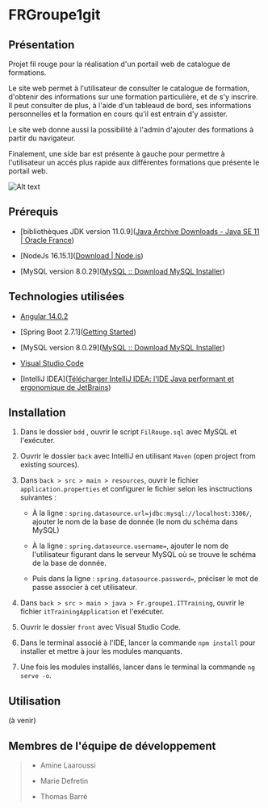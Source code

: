 # FRGroupe1git

## Présentation

Projet fil rouge pour la réalisation d'un portail web de catalogue de formations. 

Le site web permet à l'utilisateur de consulter le catalogue de formation, d'obtenir des informations sur une formation particulière, et de s'y inscrire. Il peut consulter de plus, à l'aide d'un tableaud de bord, ses informations personnelles et la formation en cours qu'il est entrain d'y assister. 

Le site web donne aussi la possibilité à l'admin d'ajouter des formations à partir du navigateur.

Finalement, une side bar est présente à gauche pour permettre à l'utilisateur un accés plus rapide aux différentes formations que présente le portail web.

<img src="https://media.giphy.com/media/KDLPxbdJXfDWzywrwK/giphy.gif" title="" alt="Alt text" data-align="center">

## Prérequis

- [bibliothèques JDK version 11.0.9]([Java Archive Downloads - Java SE 11 | Oracle France](https://www.oracle.com/fr/java/technologies/javase/jdk11-archive-downloads.html))

- [NodeJs 16.15.1]([Download | Node.js](https://nodejs.org/en/download/))

- [MySQL version 8.0.29]([MySQL :: Download MySQL Installer](https://dev.mysql.com/downloads/installer/))

## Technologies utilisées

- [Angular 14.0.2]([Angular](https://angular.io/guide/setup-local))

- [Spring Boot 2.7.1]([Getting Started](https://docs.spring.io/spring-boot/docs/current/reference/html/getting-started.html#getting-started.installing))

- [MySQL version 8.0.29]([MySQL :: Download MySQL Installer](https://dev.mysql.com/downloads/installer/))

- [Visual Studio Code](https://code.visualstudio.com/) 

- [IntelliJ IDEA]([Télécharger IntelliJ IDEA: l'IDE Java performant et ergonomique de JetBrains](https://www.jetbrains.com/fr-fr/idea/download/#section=windows))

## Installation

1. Dans le dossier `bdd` , ouvrir le script `FilRouge.sql` avec MySQL et l'exécuter.

2. Ouvrir le dossier `back` avec IntelliJ en utilisant `Maven` (open project from existing sources).

3. Dans `back > src > main > resources`, ouvrir le fichier `application.properties`  et configurer le fichier selon les insctructions suivantes : 
   
   - À la ligne : `spring.datasource.url=jdbc:mysql://localhost:3306/`, ajouter le nom de la base de donnée (le nom du schéma dans MySQL)
   
   - À la ligne : `spring.datasource.username=`, ajouter le nom de l'utilisateur figurant dans le serveur MySQL où se trouve le schéma de la base de donnée.
   
   - Puis dans la ligne : `spring.datasource.password=`, préciser le mot de passe associer à cet utilisateur.

4. Dans `back > src > main > java > Fr.groupe1.ITTraining`, ouvrir le fichier `itTrainingApplication` et l'exécuter.

5. Ouvrir le dossier `front` avec Visual Studio Code.

6. Dans le terminal associé à l'IDE, lancer la commande `npm install` pour installer et mettre à jour les modules manquants.

7. Une fois les modules installés, lancer dans le terminal la commande `ng serve -o`.

## Utilisation

(à venir)

## Membres de l'équipe de développement

> - Amine Laaroussi
> 
> - Marie Defretin
> 
> - Thomas Barré
